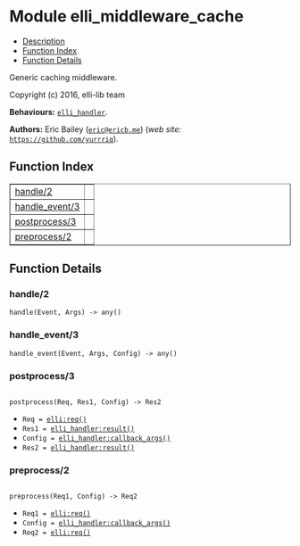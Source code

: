 

# Module elli_middleware_cache #
* [Description](#description)
* [Function Index](#index)
* [Function Details](#functions)

Generic caching middleware.

Copyright (c) 2016, elli-lib team

__Behaviours:__ [`elli_handler`](https://github.com/elli-lib/elli/blob/develop/doc/elli_handler.md).

__Authors:__ Eric Bailey ([`eric@ericb.me`](mailto:eric@ericb.me)) (_web site:_ [`https://github.com/yurrriq`](https://github.com/yurrriq)).

<a name="index"></a>

## Function Index ##


<table width="100%" border="1" cellspacing="0" cellpadding="2" summary="function index"><tr><td valign="top"><a href="#handle-2">handle/2</a></td><td></td></tr><tr><td valign="top"><a href="#handle_event-3">handle_event/3</a></td><td></td></tr><tr><td valign="top"><a href="#postprocess-3">postprocess/3</a></td><td></td></tr><tr><td valign="top"><a href="#preprocess-2">preprocess/2</a></td><td></td></tr></table>


<a name="functions"></a>

## Function Details ##

<a name="handle-2"></a>

### handle/2 ###

`handle(Event, Args) -> any()`

<a name="handle_event-3"></a>

### handle_event/3 ###

`handle_event(Event, Args, Config) -> any()`

<a name="postprocess-3"></a>

### postprocess/3 ###

<pre><code>
postprocess(Req, Res1, Config) -&gt; Res2
</code></pre>

<ul class="definitions"><li><code>Req = <a href="https://github.com/elli-lib/elli/blob/develop/doc/elli.md#type-req">elli:req()</a></code></li><li><code>Res1 = <a href="https://github.com/elli-lib/elli/blob/develop/doc/elli_handler.md#type-result">elli_handler:result()</a></code></li><li><code>Config = <a href="https://github.com/elli-lib/elli/blob/develop/doc/elli_handler.md#type-callback_args">elli_handler:callback_args()</a></code></li><li><code>Res2 = <a href="https://github.com/elli-lib/elli/blob/develop/doc/elli_handler.md#type-result">elli_handler:result()</a></code></li></ul>

<a name="preprocess-2"></a>

### preprocess/2 ###

<pre><code>
preprocess(Req1, Config) -&gt; Req2
</code></pre>

<ul class="definitions"><li><code>Req1 = <a href="https://github.com/elli-lib/elli/blob/develop/doc/elli.md#type-req">elli:req()</a></code></li><li><code>Config = <a href="https://github.com/elli-lib/elli/blob/develop/doc/elli_handler.md#type-callback_args">elli_handler:callback_args()</a></code></li><li><code>Req2 = <a href="https://github.com/elli-lib/elli/blob/develop/doc/elli.md#type-req">elli:req()</a></code></li></ul>

